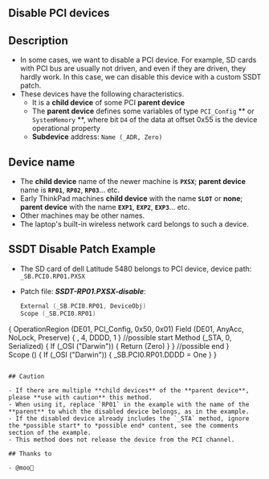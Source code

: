 ## Disable PCI devices

## Description

- In some cases, we want to disable a PCI device. For example, SD cards with PCI bus are usually not driven, and even if they are driven, they hardly work. In this case, we can disable this device with a custom SSDT patch.
- These devices have the following characteristics.
  - It is a **child device** of some PCI **parent device**
  - The **parent device** defines some variables of type `PCI_Config` ** or `SystemMemory` **, where bit `D4` of the data at offset 0x55 is the device operational property
  - **Subdevice** address: `Name (_ADR, Zero)`  

## Device name

- The **child device** name of the newer machine is **`PXSX`**; **parent device** name is **`RP01`**, **`RP02`**, **`RP03`**... etc.
- Early ThinkPad machines **child device** with the name **`SLOT`** or **none**; **parent device** with the name **`EXP1`**, **`EXP2`**, **`EXP3`**... etc.
- Other machines may be other names.
- The laptop's built-in wireless network card belongs to such a device.

## SSDT Disable Patch Example

- The SD card of dell Latitude 5480 belongs to PCI device, device path: `_SB.PCI0.RP01.PXSX`

- Patch file: ***SSDT-RP01.PXSX-disable***:

  ```swift
  External (_SB.PCI0.RP01, DeviceObj)
  Scope (_SB.PCI0.RP01)
{
      OperationRegion (DE01, PCI_Config, 0x50, 0x01)
      Field (DE01, AnyAcc, NoLock, Preserve)
      {
              , 4,
          DDDD, 1
      }
  		//possible start
  		Method (_STA, 0, Serialized)
  		{
  				If (_OSI ("Darwin"))
  				{
  					Return (Zero)
  				}
  		}
  		//possible end
  }  
  Scope (\)
  {
      If (_OSI ("Darwin"))
      {
          \_SB.PCI0.RP01.DDDD = One
      }
  }
  ```

## Caution

- If there are multiple **child devices** of the **parent device**, please **use with caution** this method.
- When using it, replace `RP01` in the example with the name of the **parent** to which the disabled device belongs, as in the example.
- If the disabled device already includes the `_STA` method, ignore the *possible start* to *possible end* content, see the comments section of the example.
- This method does not release the device from the PCI channel.

## Thanks to

- @moo🌈
